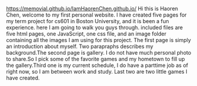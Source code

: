 https://memovial.github.io/IamHaorenChen.github.io/
Hi this is Haoren Chen, welcome to my first personal website. I have created five pages for my term project for cs601 in Boston University, and it is been a fun experience. here I am going to walk you guys through.
included files are five html pages, one JavaScript, one css file, and an image folder containing all the images I am using for this project. The first page is simply an introduction about myself. Two parapraphs
describes my background.The second page is gallery. I do not have much personal photo to share.So I pick some of the favorite games and my hometown to fill up the gallery.Third one is my current schedule, I do have a 
parttime job as of right now, so I am between work and study. Last two are two little games I have created.

